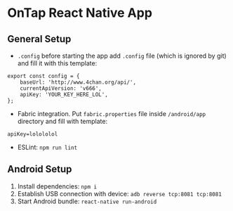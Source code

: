# OnTap React Native App

## General Setup
- `.config` before starting the app add `.config` file (which is ignored by git) and fill it with this template:
```
export const config = {
    baseUrl: 'http://www.4chan.org/api/',
    currentApiVersion: 'v666',
    apiKey: 'YOUR_KEY_HERE_LOL',
};

```
- Fabric integration. Put `fabric.properties` file inside `/android/app` directory and fill with template:
```
apiKey=lolololol
```
- ESLint: `npm run lint`

## Android Setup
1. Install dependencies: `npm i`
2. Establish USB connection with device: `adb reverse tcp:8081 tcp:8081`
3. Start Android bundle: `react-native run-android`


